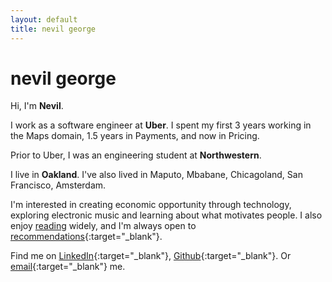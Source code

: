 ```yaml
---
layout: default
title: nevil george
---
```


# nevil george
Hi, I'm __Nevil__.

I work as a software engineer at __Uber__.
I spent my first 3 years working in the Maps domain,
1.5 years in Payments, and now in Pricing.

Prior to Uber, I was an engineering student at __Northwestern__.

I live in __Oakland__. I've also lived in Maputo, Mbabane, Chicagoland, San Francisco, Amsterdam.

I'm interested in creating economic opportunity through technology, exploring electronic music and learning about what motivates people. I also enjoy [reading](/readings) widely, and I'm always open to [recommendations](mailto:liven93@gmail.com){:target="_blank"}.

Find me on
[LinkedIn](https://www.linkedin.com/in/nevilgeorge/){:target="_blank"},
[Github](https://github.com/nevilgeorge){:target="_blank"}. Or
[email](mailto:liven93@gmail.com){:target="_blank"}
me.
